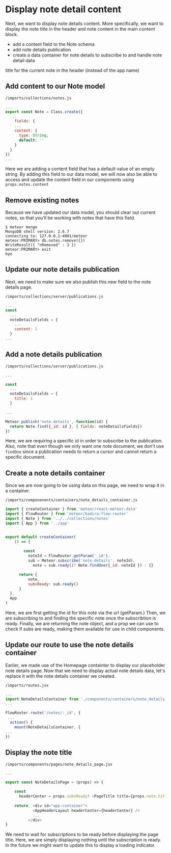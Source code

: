 # Display note detail content


Next, we want to display note details content.  More specifically, we want to display the note title in the header and note content in the main content block.


- add a content field to the Note schema
- add note details publication
- create a data container for note details to subscribe to and handle note detail data

title for the current note in the header (instead of the app name)

## Add content to our Note model

``` /imports/collections/notes.js ```

```js
...
export const Note = Class.create({
  ...
	fields: {
    ...
    content: {
      type: String,
      default: ''
    }
  }
})
...
```

Here we are adding a content field that has a default value of an empty string. By adding this field to our data model, we will now also be able to access and update the content field in our components using ``` props.notes.content ```

## Remove existing notes
Because we have updated our data model, you should clear out current notes, so that you'll be working with notes that have this field.

```
$ meteor mongo
MongoDB shell version: 2.6.7
connecting to: 127.0.0.1:4001/meteor
meteor:PRIMARY> db.notes.remove({})
WriteResult({ "nRemoved" : 3 })
meteor:PRIMARY> exit
bye
```

## Update our note details publication
Next, we need to make sure we also publish this new field to the note details page.

``` /imports/collections/server/publications.js ```

```js
...
const
  ...
  noteDetailsFields = {
    ...
    content: 1
  }
...
```


## Add a note details publication

``` /imports/collections/server/publications.js ```

```js
...

const
  ...
  noteDetailsFields = {
    title: 1
  }

...

Meteor.publish('note.details', function(id) {
  return Note.find({_id: id }, { fields: noteDetailsFields})
})
```



Here, we are requiring a specific id in order to subscribe to the publication. Also, note that even though we only want one note document, we don't use  ``` findOne ``` since a publication needs to return a cursor and cannot return a specific document.

## Create a note details container

Since we are now going to be using data on this page, we need to wrap it in a container.


``` /imports/componenents/containers/note_details_container.js ```

```js
import { createContainer } from 'meteor/react-meteor-data'
import { FlowRouter } from 'meteor/kadira:flow-router'
import { Note } from '../../collections/notes'
import { App } from '../app'


export default createContainer(
	() => {
		
		const
		  noteId = FlowRouter.getParam('_id'),
		  sub = Meteor.subscribe('note.details', noteId),
			note = sub.ready()? Note.findOne({_id: noteId }) : {}

	  return {
		  note,
          subsReady: sub.ready()
	  }
  },
  App
)
```

Here, we are first getting the id for this note via the url (getParam.)  Then, we are subscribing to and finding the specific note once the subscribtion is ready. Finally, we are returning the note object, and a prop we can use to check if subs are ready, making them available for use in child components.

 ## Update our route to use the note details container

Earlier, we made use of the Homepage containter to display our placeholder note details page.  Now that we need to display actual note details data, let's replace it with the note details container we created.

``` /imports/routes.jsx ```

```js
...
import NoteDetailsContainer from './components/containers/note_details_container'
...

FlowRouter.route('/notes/:_id', {
 ...
  action() {
    mount(NoteDetailsContainer, {
...
})

```
 
 
 ## Display the note title
 
 ``` /imports/components/pages/note_details_page.jsx ```

```js
...

export const NoteDetailsPage = (props) => {

	const
	  headerCenter = props.subsReady? <PageTitle title={props.note.title} /> : null
	  
	return  <div id="app-container">
            <AppHeaderLayout headerCenter={headerCenter} />
            ...
          </div>
}
```

We need to wait for subscriptions to be ready before displaying the page title.  Here, we are simply displaying nothing until the subscription is ready. In the future we might want to update this to display a loading indicator.





